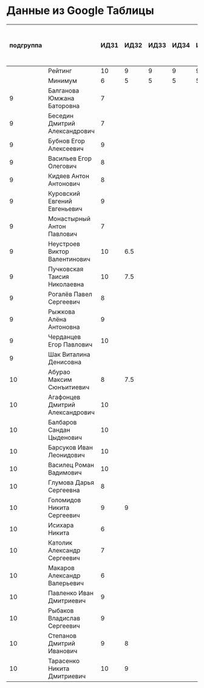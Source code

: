 # Данные из Google Таблицы

| подгруппа |  | ИДЗ1 | ИДЗ2 | ИДЗ3 | ИДЗ4 | ИДЗ5 | ИДЗ | КР 1 | КР 2 | Коллоквиум | 21.09 | 28.09 | 07.10 | 12.10 | 19.10 | 26.10 | 02.11 | 09.11 | 16.11 | 23.11 | 30.11 | 07.12 | 14.12 | 21.12 | Доп. баллы (работа на паре) | Посещения | Конспект | Сумма баллов | Итоговая оценка |
| --- | --- | --- | --- | --- | --- | --- | --- | --- | --- | --- | --- | --- | --- | --- | --- | --- | --- | --- | --- | --- | --- | --- | --- | --- | --- | --- | --- | --- | --- |
|  | Рейтинг | 10 | 9 | 9 | 9 | 9 | 46 | 8 | 8 | 15 |  |  |  |  |  |  |  |  |  |  |  |  |  |  | 9 | 9 | 5 |  |  |
|  | Минимум | 6 | 5 | 5 | 5 | 5 | 26 | 6 | 6 | 10 |  |  |  |  |  |  |  |  |  |  |  |  |  |  | 4 | 6 | 3 |  |  |
| 9 | Балганова Юмжана Баторовна | 7 |  |  |  |  | 7 |  |  |  | 1 | 1 | 1 | 2 | 1 |  |  |  |  |  |  |  |  |  | 0.3 | 2 |  | 15.3 |  |
| 9 | Беседин Дмитрий Александрович | 7 |  |  |  |  | 7 |  |  |  | 1 | 1 | 0 | 2 | 1 |  |  |  |  |  |  |  |  |  |  | 1.67 |  | 13.67 |  |
| 9 | Бубнов Егор Алексеевич | 9 |  |  |  |  | 9 |  |  |  | 1 | 1 | 1 | 2 | 1 |  |  |  |  |  |  |  |  |  |  | 2 |  | 17 |  |
| 9 | Васильев Егор Олегович | 8 |  |  |  |  | 8 |  |  |  | 1 | 1 | 1 | 2 | 1 |  |  |  |  |  |  |  |  |  | 0.3 | 2 |  | 16.3 |  |
| 9 | Кидяев Антон Антонович | 8 |  |  |  |  | 8 |  |  |  | 1 | 1 | 1 | 2 | 1 |  |  |  |  |  |  |  |  |  |  | 2 |  | 16 |  |
| 9 | Куровский Евгений Евгеньевич | 9 |  |  |  |  | 9 |  |  |  | 1 | 1 | 1 | 2 | 1 |  |  |  |  |  |  |  |  |  |  | 2 |  | 17 |  |
| 9 | Монастырный Антон Павлович | 7 |  |  |  |  | 7 |  |  |  | 1 | 1 | 1 | 2 | 1 |  |  |  |  |  |  |  |  |  | 0.3 | 2 |  | 15.3 |  |
| 9 | Неустроев Виктор Валентинович | 10 | 6.5 |  |  |  | 16.5 |  |  |  | 1 | 1 | 1 | 2 | 1 |  |  |  |  |  |  |  |  |  | 0.3 | 2 |  | 24.8 |  |
| 9 | Пучковская Таисия Николаевна | 10 | 7.5 |  |  |  | 17.5 |  |  |  | 1 | 1 | 1 | 2 | 1 |  |  |  |  |  |  |  |  |  | 0.3 | 2 |  | 25.8 |  |
| 9 | Рогалёв Павел Сергеевич | 8 |  |  |  |  | 8 |  |  |  | 1 | 1 | 1 | 2 | 1 |  |  |  |  |  |  |  |  |  |  | 2 |  | 16 |  |
| 9 | Рыжкова Алёна Антоновна | 9 |  |  |  |  | 9 |  |  |  | 1 | 1 | 1 | 2 | 1 |  |  |  |  |  |  |  |  |  | 0.3 | 2 |  | 17.3 |  |
| 9 | Черданцев Егор Павлович | 10 |  |  |  |  | 10 |  |  |  | 1 | 1 | 1 | 2 | 1 |  |  |  |  |  |  |  |  |  | 0.3 | 2 |  | 18.3 |  |
| 9 | Шак Виталина Денисовна |  |  |  |  |  | 0 |  |  |  | 0 | 0 | 0 | 0 | 0 |  |  |  |  |  |  |  |  |  |  | 0 |  | 0 |  |
| 10 | Абурао Максим Сюнъитиевич | 8 | 7.5 |  |  |  | 15.5 |  |  |  | 1 | 1 | 1 | 1 | 2 |  |  |  |  |  |  |  |  |  |  | 2 |  | 23.5 |  |
| 10 | Агафонцев Дмитрий Александрович | 10 |  |  |  |  | 10 |  |  |  | 1 | 1 | 1 | 1 | 2 |  |  |  |  |  |  |  |  |  |  | 2 |  | 18 |  |
| 10 | Балбаров Сандан Цыденович | 10 |  |  |  |  | 10 |  |  |  | 1 | 1 | 1 | 1 | 0 |  |  |  |  |  |  |  |  |  | 0.3 | 1.33 |  | 15.63 |  |
| 10 | Барсуков Иван Леонидович | 10 |  |  |  |  | 10 |  |  |  | 1 | 1 | 1 | 1 | 2 |  |  |  |  |  |  |  |  |  | 1.3 | 2 |  | 19.3 |  |
| 10 | Василец Роман Вадимович | 10 |  |  |  |  | 10 |  |  |  | 1 | 1 | 1 | 1 | 2 |  |  |  |  |  |  |  |  |  |  | 2 |  | 18 |  |
| 10 | Глумова Дарья Сергеевна | 8 |  |  |  |  | 8 |  |  |  | 1 | 1 | 1 | 1 | 2 |  |  |  |  |  |  |  |  |  |  | 2 |  | 16 |  |
| 10 | Голомидов Никита Сергеевич | 9 | 9 |  |  |  | 18 |  |  |  | 1 | 1 | 1 | 1 | 2 |  |  |  |  |  |  |  |  |  |  | 2 |  | 26 |  |
| 10 | Исихара Никита | 6 |  |  |  |  | 6 |  |  |  | 1 | 1 | 1 | 1 | 2 |  |  |  |  |  |  |  |  |  | 0.3 | 2 |  | 14.3 |  |
| 10 | Католик Александр Сергеевич | 7 |  |  |  |  | 7 |  |  |  | 1 | 1 | 1 | 1 | 2 |  |  |  |  |  |  |  |  |  |  | 2 |  | 15 |  |
| 10 | Макаров Александр Валерьевич | 6 |  |  |  |  | 6 |  |  |  | 1 | 1 | 1 | 1 | 2 |  |  |  |  |  |  |  |  |  | 0.3 | 2 |  | 14.3 |  |
| 10 | Павленко Иван Дмитриевич | 9 |  |  |  |  | 9 |  |  |  | 1 | 1 | 1 | 1 | 2 |  |  |  |  |  |  |  |  |  |  | 2 |  | 17 |  |
| 10 | Рыбаков Владислав Сергеевич | 9 |  |  |  |  | 9 |  |  |  | 1 | 1 | 1 | 1 | 2 |  |  |  |  |  |  |  |  |  |  | 2 |  | 17 |  |
| 10 | Степанов Дмитрий Иванович | 9 | 8 |  |  |  | 17 |  |  |  | 1 | 1 | 1 | 1 | 2 |  |  |  |  |  |  |  |  |  | 0.2 | 2 |  | 25.2 |  |
| 10 | Тарасенко Никита Дмитриевич | 10 | 9 |  |  |  | 19 |  |  |  | 1 | 1 | 2 | 1 | 2 |  |  |  |  |  |  |  |  |  | 0.3 | 2.33 |  | 28.630000000000003 |  |
